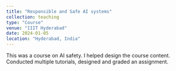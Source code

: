 ```yaml
---
title: "Responsible and Safe AI systems"
collection: teaching
type: "Course"
venue: "IIIT Hyderabad"
date: 2024-01-05
location: "Hyderabad, India"
---
```


This was a course on AI safety. 
I helped design the course content. 
Conducted multiple tutorials, designed and graded an assignment.
